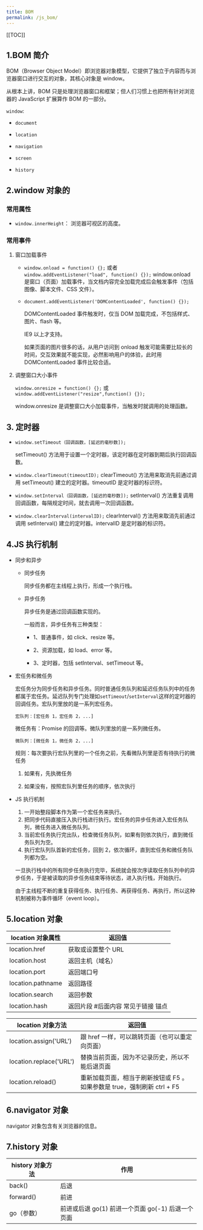 ```yaml
---
title: BOM
permalink: /js_bom/
---
```

[[TOC]]

## 1.BOM 简介

BOM（Browser Object Model）即浏览器对象模型，它提供了独立于内容而与浏览器窗口进行交互的对象，其核心对象是 window。

从根本上讲，BOM 只是处理浏览器窗口和框架；但人们习惯上也把所有针对浏览器的 JavaScript 扩展算作 BOM 的一部分。

`window`:

- `document`

- `location`

- `navigation`

- `screen`

- `history`

## 2.window 对象的

### 常用属性

- `window.innerHeight`： 浏览器可视区的高度。

### 常用事件

1. 窗口加载事件

   - `window.onload = function() {};` 或者 `window.addEventListener("load", function() {});`
     window.onload 是窗口（页面）加载事件，当文档内容完全加载完成后会触发事件（包括图像、脚本文件、CSS 文件）。

   - `document.addEventListener('DOMContentLoaded', function() {});`

     DOMContentLoaded 事件触发时，仅当 DOM 加载完成，不包括样式、图片、flash 等。

     IE9 以上才支持。

     如果页面的图片很多的话，从用户访问到 onload 触发可能需要比较长的时间，交互效果就不能实现，必然影响用户的体验，此时用 DOMContentLoaded 事件比较合适。

2. 调整窗口大小事件

   `window.onresize = function() {};` 或 `window.addEventListener("resize",function() {});`

   window.onresize 是调整窗口大小加载事件，当触发时就调用的处理函数。

## 3. 定时器

- `window.setTimeout（回调函数，[延迟的毫秒数]);`

  setTimeout() 方法用于设置一个定时器，该定时器在定时器到期后执行回调函数。

- `window.clearTimeout(timeoutID);`
  clearTimeout() 方法用来取消先前通过调用 setTimeout() 建立的定时器。timeoutID 是定时器的标识符。

- `window.setInterval（回调函数，[延迟的毫秒数]);`
  setInterval() 方法重复调用回调函数，每隔规定时间，就去调用一次回调函数。

- `window.clearInterval(intervalID);`
  clearInterval() 方法用来取消先前通过调用 setInterval() 建立的定时器。intervalID 是定时器的标识符。

## 4.JS 执行机制

- 同步和异步

  - 同步任务

    同步任务都在主线程上执行，形成一个执行栈。
  - 异步任务

    异步任务是通过回调函数实现的。

    一般而言，异步任务有三种类型：

    - 1、普通事件，如 click、resize 等。

    - 2、资源加载，如 load、error 等。

    - 3、定时器，包括 setInterval、setTimeout 等。

- 宏任务和微任务

  宏任务分为同步任务和异步任务。同时普通任务队列和延迟任务队列中的任务都属于宏任务。延迟队列专门处理如`setTimeout`/`setInterval`这样的定时器的回调任务。宏队列里放的是一系列宏任务。

  `宏队列：[宏任务 1，宏任务 2，...]`

  微任务有：Promise 的回调等。微队列里放的是一系列微任务。

  `微队列：[微任务 1，微任务 2，...]`

  规则：每次要执行宏队列里的一个任务之前，先看微队列里是否有待执行的微任务

    1. 如果有，先执微任务

    2. 如果没有，按照宏队列里任务的顺序，依次执行

- JS 执行机制

  1. 一开始整段脚本作为第一个宏任务来执行。
  2. 把同步代码直接压入执行栈进行执行。宏任务的异步任务进入宏任务队列，微任务进入微任务队列。
  3. 当前宏任务执行完出队，检查微任务队列，如果有则依次执行，直到微任务队列为空。
  4. 执行宏队列队首新的宏任务，回到 2，依次循环，直到宏任务和微任务队列都为空。

   一旦执行栈中的所有同步任务执行完毕，系统就会按次序读取任务队列中的异步任务，于是被读取的异步任务结束等待状态，进入执行栈，开始执行。

  由于主线程不断的重复获得任务、执行任务、再获得任务、再执行，所以这种机制被称为事件循环（event loop）。

## 5.location 对象

| location 对象属性  | 返回值                                |
| ----------------- | ------------------------------------- |
| location.href     | 获取或设置整个 URL                     |
| location.host     | 返回主机（域名）                      |
| location.port     | 返回端口号                            |
| location.pathname | 返回路径                              |
| location.search   | 返回参数                              |
| location.hash     | 返回片段   #后面内容  常见于链接 锚点 |

| location 对象方法        | 返回值                                                       |
| ----------------------- | ------------------------------------------------------------ |
| location.assign('URL')  | 跟 href 一样，可以跳转页面（也可以重定向页面）                 |
| location.replace('URL') | 替换当前页面，因为不记录历史，所以不能后退页面               |
| location.reload()       | 重新加载页面，相当于刷新按钮或 F5 。如果参数是 true，强制刷新 ctrl  + F5 |

## 6.navigator 对象

navigator 对象包含有关浏览器的信息。

## 7.history 对象

| history 对象方法 | 作用                                                    |
| --------------- | ------------------------------------------------------- |
| back()          | 后退                                                    |
| forward()       | 前进                                                    |
| go（参数）        | 前进或后退    go(1) 前进一个页面    go(-1) 后退一个页面 |
